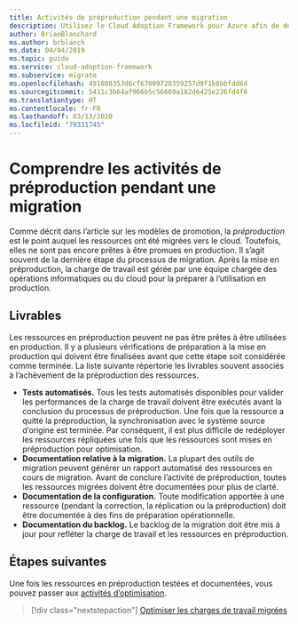 ```yaml
---
title: Activités de préproduction pendant une migration
description: Utilisez le Cloud Adoption Framework pour Azure afin de découvrir les activités de préproduction et les livrables associés nécessaires durant une migration.
author: BrianBlanchard
ms.author: brblanch
ms.date: 04/04/2019
ms.topic: guide
ms.service: cloud-adoption-framework
ms.subservice: migrate
ms.openlocfilehash: 491080353d6cf67009720359257d9f1b8bbfdd6d
ms.sourcegitcommit: 5411c3b64af966b5c56669a182d6425e226fd4f6
ms.translationtype: HT
ms.contentlocale: fr-FR
ms.lasthandoff: 03/13/2020
ms.locfileid: "79311745"
---
```

# <a name="understand-staging-activities-during-a-migration"></a>Comprendre les activités de préproduction pendant une migration

Comme décrit dans l’article sur les modèles de promotion, la *préproduction* est le point auquel les ressources ont été migrées vers le cloud. Toutefois, elles ne sont pas encore prêtes à être promues en production. Il s’agit souvent de la dernière étape du processus de migration. Après la mise en préproduction, la charge de travail est gérée par une équipe chargée des opérations informatiques ou du cloud pour la préparer à l’utilisation en production.

## <a name="deliverables"></a>Livrables

Les ressources en préproduction peuvent ne pas être prêtes à être utilisées en production. Il y a plusieurs vérifications de préparation à la mise en production qui doivent être finalisées avant que cette étape soit considérée comme terminée. La liste suivante répertorie les livrables souvent associés à l’achèvement de la préproduction des ressources.

- **Tests automatisés.** Tous les tests automatisés disponibles pour valider les performances de la charge de travail doivent être exécutés avant la conclusion du processus de préproduction. Une fois que la ressource a quitté la préproduction, la synchronisation avec le système source d’origine est terminée. Par conséquent, il est plus difficile de redéployer les ressources répliquées une fois que les ressources sont mises en préproduction pour optimisation.
- **Documentation relative à la migration.** La plupart des outils de migration peuvent générer un rapport automatisé des ressources en cours de migration. Avant de conclure l’activité de préproduction, toutes les ressources migrées doivent être documentées pour plus de clarté.
- **Documentation de la configuration.** Toute modification apportée à une ressource (pendant la correction, la réplication ou la préproduction) doit être documentée à des fins de préparation opérationnelle.
- **Documentation du backlog.** Le backlog de la migration doit être mis à jour pour refléter la charge de travail et les ressources en préproduction.

## <a name="next-steps"></a>Étapes suivantes

Une fois les ressources en préproduction testées et documentées, vous pouvez passer aux [activités d’optimisation](../optimize/index.md).

> [!div class="nextstepaction"]
> [Optimiser les charges de travail migrées](../optimize/index.md)
